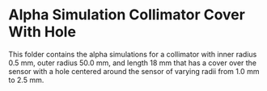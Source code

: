 # Alpha Simulation Collimator Cover With Hole
This folder contains the alpha simulations for a collimator with inner radius 0.5 mm, outer radius 50.0 mm, and length 18 mm that has a cover over the sensor with a hole centered around the sensor of varying radii from 1.0 mm to 2.5 mm.